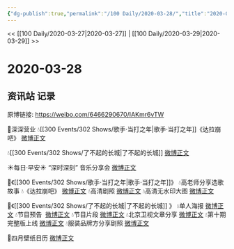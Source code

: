 ```yaml
---
{"dg-publish":true,"permalink":"/100 Daily/2020-03-28/","title":"2020-03-28","created":"2023-04-03T15:34:01.153+08:00","updated":"2023-04-03T15:35:32.520+08:00"}
---
```



<< [[100 Daily/2020-03-27\|2020-03-27]] | [[100 Daily/2020-03-29\|2020-03-29]] >>

# 2020-03-28

## 资讯站 记录

原博链接: https://weibo.com/6466290670/IAKmr6vTW

💫深深营业
💧[[300 Events/302 Shows/歌手·当打之年\|歌手·当打之年]]《达拉崩吧》 [微博正文](https://m.weibo.cn/6466290670/4487465664892324)

💧[[300 Events/302 Shows/了不起的长城\|了不起的长城]] [微博正文](https://m.weibo.cn/6466290670/4487553417759984)

☀每日·早安☀ “深时深刻” 音乐分享会 [微博正文](https://m.weibo.cn/6466290670/4487369258548232)

💫《[[300 Events/302 Shows/歌手·当打之年\|歌手·当打之年]]》
💧高老师分享选歌故事 [](https://m.weibo.cn/6466290670/4487428117154021)
💧《达拉崩吧》 [微博正文](https://m.weibo.cn/6466290670/4487471348199098)
💧高清剧照 [微博正文](https://m.weibo.cn/6466290670/4487508614070436)
💧高清无水印大图 [微博正文](https://m.weibo.cn/6466290670/4487538092074423)

💫《[[300 Events/302 Shows/了不起的长城\|了不起的长城]] 》
💧单人海报 [微博正文](https://m.weibo.cn/6466290670/4487400451882691)
💧节目预告  [微博正文](https://m.weibo.cn/6466290670/4487423490617767)
💧节目片段 [微博正文](https://m.weibo.cn/6466290670/4487564100570687)
💧北京卫视文章分享 [微博正文](https://m.weibo.cn/6466290670/4487482181389796)
💧第十期完整版上线 [微博正文](https://m.weibo.cn/6466290670/4487570425518567)
💧服装品牌方分享剧照 [微博正文](https://m.weibo.cn/6466290670/4487568857424130)

💫四月壁纸日历 [微博正文](https://m.weibo.cn/6466290670/4487395024335546)

